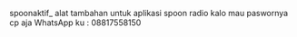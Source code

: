 spoonaktif_ 
alat tambahan untuk aplikasi spoon radio
kalo mau paswornya cp aja WhatsApp ku : 08817558150
 
